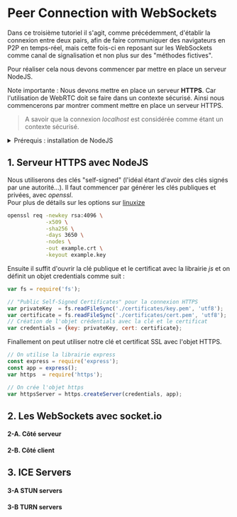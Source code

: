 # Peer Connection with WebSockets
Dans ce troisième tutoriel il s'agit, comme précédemment, d'établir la connexion entre deux pairs, afin de faire communiquer des navigateurs en P2P en temps-réel, mais cette fois-ci en reposant sur les WebSockets comme canal de signalisation et non plus sur des "méthodes fictives".

Pour réaliser cela nous devons commencer par mettre en place un serveur NodeJS.

Note importante : Nous devons mettre en place un serveur **HTTPS**. Car l'utilisation de WebRTC doit se faire dans un contexte sécurisé. Ainsi nous commencerons par montrer comment mettre en place un serveur HTTPS.
> A savoir que la connexion *localhost* est considérée comme étant un contexte sécurisé.

<details>
<summary> Prérequis : installation de NodeJS </summary>
Installation des librairies NodeJS avec *npm* suivantes :

**express**
```sh
npm install -S express
```

**socket.io**
```sh
npm install -S socket.io
```
</details>

## 1. Serveur HTTPS avec NodeJS
Nous utiliserons des clés "self-signed" (l'idéal étant d'avoir des clés signés par une autorité...).
Il faut commencer par générer les clés publiques et privées, avec *openssl*.  
Pour plus de détails sur les options sur [linuxize](https://linuxize.com/post/creating-a-self-signed-ssl-certificate/)
```bash
openssl req -newkey rsa:4096 \
            -x509 \
            -sha256 \
            -days 3650 \
            -nodes \
            -out example.crt \
            -keyout example.key
```

Ensuite il suffit d'ouvrir la clé publique et le certificat avec la librairie *js* et on définit un objet credentials comme suit :
```js
var fs = require('fs');

// "Public Self-Signed Certificates" pour la connexion HTTPS
var privateKey  = fs.readFileSync('./certificates/key.pem', 'utf8');
var certificate = fs.readFileSync('./certificates/cert.pem', 'utf8');
// Création de l'objet crédentials avec la clé et le certificat
var credentials = {key: privateKey, cert: certificate};
```

Finallement on peut utiliser notre clé et certificat SSL avec l'objet HTTPS.
```js
// On utilise la librairie express
const express = require('express');
const app = express();
var https  = require('https');

// On crée l'objet https
var httpsServer = https.createServer(credentials, app);
```

## 2. Les WebSockets avec socket.io

#### 2-A. Côté serveur

#### 2-B. Côté client


## 3. ICE Servers

#### 3-A STUN servers

#### 3-B TURN servers
